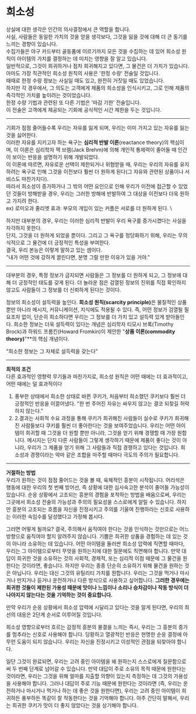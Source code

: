 # 희소성

상실에 대한 생각은 인간의 의사결정에서 큰 역할을 합니다. \
사실, 사람들은 동일한 가치의 것을 얻을 생각보다, 그것을 잃을 것에 대해 더 큰 동기를 느끼는 경향이 있습니다. \
수집가들은 야구 카드부터 골동품에 이르기까지 모든 것을 수집하는 데 있어 희소성 원칙이 아이템의 가치를 결정하는 데 미치는 영향을 잘 알고 있습니다. \
일반적으로, 그것이 희귀하거나 점차 희귀해지고 있다면, 그 물건은 더 가치가 있습니다. \
아마도 가장 직관적인 희소성 원칙의 사용은 '한정 수량' 전술일 것입니다. \
때때로 한정 수량 정보는 사실일 때도 있고, 완전히 거짓일 때도 있었습니다. \
하지만 각 경우에서, 그 의도는 고객에게 제품의 희소성을 인식시키고, 그로 인해 제품의 즉각적인 가치를 높이려는 것이었습니다. \
한정 수량 기법과 관련된 또 다른 기법은 '마감 기한' 전술입니다. \
이 전술은 고객에게 제공되는 기회에 공식적인 시간 제한을 두는 것입니다.

***

기회가 점점 줄어들수록 우리는 자유를 잃게 되며, 우리는 이미 가지고 있는 자유를 잃는 것을 싫어한다. \
이러한 자유를 지키고자 하는 욕구는 **심리적 반발 이론**(reactance theory)의 핵심이며, 이 이론은 심리학자 잭 브렘(Jack Brehm)에 의해 개인적 통제력이 줄어들 때 인간이 보이는 반응을 설명하기 위해 개발되었다. \
이 이론에 따르면, 자유로운 선택이 제한되거나 위협받을 때, 우리는 우리의 자유를 유지하려는 욕구로 인해 그것을 이전보다 훨씬 더 원하게 된다(그 자유와 관련된 상품이나 서비스도 마찬가지다). \
따라서 희소성이 증가하거나 그 밖의 어떤 요인으로 인해 우리가 이전에 접근할 수 있었던 것들이 방해받을 경우, 우리는 그러한 방해에 반발하여 그 대상을 이전보다 더욱 원하고 가지려 한다. \
ex) 로미오과 줄리엣 효과: 부모의 개입이 있는 커플은 서로를 더 원하게 된다. \


하지만 대부분의 경우, 우리는 이러한 심리적 반발이 우리 욕구를 증가시켰다는 사실을 자각하지 못한다. \
단지, 그것을 더 원하게 되었을 뿐이다. 그리고 그 욕구를 정당화하기 위해, 우리는 무의식적으로 그 물건에 더 긍정적인 특성을 부여한다. \
결국, 우리 본능은 이렇게 말하고 있는 셈이다. \
"내가 어떤 것에 강하게 끌린다면, 분명 그럴 만한 이유가 있을 거야."

***

대부분의 경우, 특정 정보가 금지되면 사람들은 그 정보를 더 원하게 되고, 그 정보에 대해 더 긍정적인 태도를 갖게 된다. 더 놀라운 점은 검열된 정보의 진위를 직접 확인하지 않고도 사람들이 그 정보를 더 신뢰하게 된다는 것이다.

정보의 희소성이 설득력을 높인다. **희소성 원칙(scarcity principle)**&#xC740; 물질적인 상품뿐만 아니라 메시지, 커뮤니케이션, 지식에도 적용될 수 있다. 즉, 어떤 정보가 검열될 필요조차 없이, 단순히 희소하다면 우리는 그 정보를 더 가치 있고 설득력 있게 받아들인다. 희소한 정보는 더욱 설득력이 있다는 개념은 심리학자 티모시 브록(Timothy Brock)과 하워드 프롬킨(Howard Fromkin)이 제안한 "**상품 이론(commodity theory)**"\*\*의 핵심 개념이다.&#x20;

"희소한 정보는 그 자체로 설득력을 갖는다"

***

**최적의 조건** \
다른 효과적인 영향력 무기들과 마찬가지로, 희소성 원칙은 어떤 때에는 더 효과적이고, 어떤 때에는 덜 효과적이다

1. 풍부한 상태에서 희소한 상태로 바뀐 쿠키가, 처음부터 희소했던 쿠키보다 훨씬 더 긍정적인 반응을 이끌어냈다. "한 번 주어진 자유는 싸우지 않고는 결코 되찾길 허락하지 않는다."&#x20;
2. 2.결과는 사회적 수요 과정을 통해 쿠키가 희귀해진 사람들이 실수로 쿠키가 희귀해진 사람들보다 쿠키를 훨씬 더 좋아한다는 것을 보여주었습니다. 우리는 어떤 아이템이 희귀할 때 그것을 더 원할 뿐만 아니라, 그것을 얻기 위해 경쟁할 때 가장 원합니다. 메시지는 단지 다른 사람들이 그렇게 생각하기 때문에 제품이 좋다는 것이 아니라, 우리가 그 제품을 얻기 위해 그 사람들과 직접 경쟁하고 있다는 것입니다. 희소성과 경쟁이라는 악마 같은 조합을 마주할 때마다 극도의 주의가 필요합니다.

***

**거절하는 방법** \
우리가 원하는 것이 점점 줄어드는 것을 볼 때, 육체적인 흥분이 시작됩니다. 어리석은 행동에 대한 우리의 첫 번째 방어선, 즉 상황에 대한 심사숙고한 분석이 줄어들 가능성이 있습니다. 순응 상황에서 고조되는 흥분의 경험을 포착하는 방법을 배움으로써, 우리는 그곳에서 희소성 전술의 가능성과 주의의 필요성을 스스로에게 알릴 수 있습니다. 하지만 흥분의 고조되는 흐름을 자신을 진정시키고 주의를 기울여 진행하라는 신호로 사용하는 이러한 속임수를 달성했다고 가정해 봅시다.&#x20;

그러면 어떻게 될까요? 결국, 주의해서 움직여야 한다는 것을 인식하는 것만으로는 어느 방향으로 움직여야 할지 알려주지 않습니다. 기쁨은 희귀한 상품을 경험하는 데 있는 것이 아니라 소유하는 데 있습니다. 어떤 아이템을 둘러싼 희소성 압력에 직면할 때마다, 우리는 그 아이템으로부터 무엇을 원하는지에 대한 질문에도 직면해야 합니다. 만약 대답이 희귀한 것을 소유하는 것의 사회적, 경제적, 또는 심리적 이점 때문에 그 물건을 원한다는 것이라면, 좋습니다. 하지만 우리는 종종 단순히 소유하기 위해 물건을 원하는 것은 아닙니다. 우리는 대신 그것의 유틸리티 가치를 원합니다. 우리는 그것을 먹거나 마시거나 만지거나 듣거나 운전하거나 다른 방식으로 사용하고 싶어합니다. **그러한 경우에는 희귀한 것들이 제한된 가용성 때문에 맛이나 느낌이나 소리나 승차감이나 작동 방식이 더 나아지지 않는다는 것을 기억하는 것이 중요합니다.**

만약 우리가 순응 상황에서 희소성 압력에 시달리고 있다는 것을 알게 된다면, 우리의 최선의 대응은 2단계 순서로 이루어질 것입니다.&#x20;

희소성 영향으로부터 흐르는 감정적 흥분의 물결을 느끼는 즉시, 우리는 그 흥분의 증가를 멈추라는 신호로 사용해야 합니다. 당황하고 열광적인 반응은 현명한 순응 결정에 아무런 도움이 되지 않습니다. 우리는 자신을 진정시키고 이성적인 관점을 되찾아야 합니다.&#x20;

일단 그것이 완료되면, 우리는 고려 중인 아이템을 왜 원하는지 스스로에게 질문함으로써 두 번째 단계로 넘어갈 수 있습니다. 만약 대답이 주로 소유의 목적 때문에 원한다는 것이라면, 우리는 그것을 위해 얼마를 지출할 의향이 있는지 측정하는 데 그것의 가용성을 사용해야 합니다. 그러나 대답이 주로 기능 때문에 원한다는 것이라면 (즉, 우리는 운전하거나 마시거나 먹거나 하는 데 좋은 것을 원한다면), 우리는 고려 중인 아이템이 희귀하든 풍부하든 똑같이 잘 작동한다는 것을 기억해야 합니다. 아주 간단히 말해서, 우리는 희귀한 쿠키가 맛이 더 좋지 않았다는 것을 상기해야 합니다.
